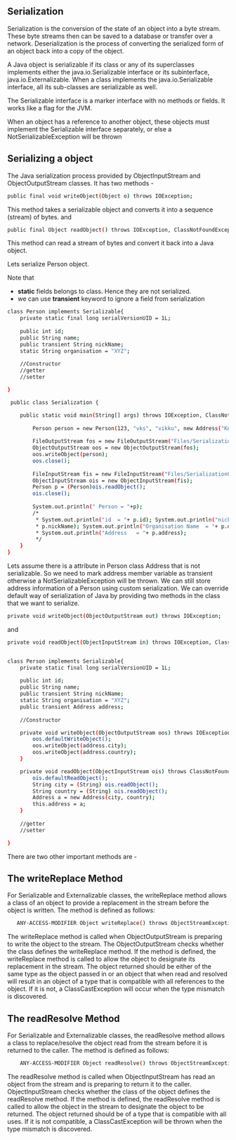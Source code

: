Serialization
--------------------
Serialization is the conversion of the state of an object into a byte stream. These byte streams then can be saved to a database or transfer over a network.
Deserialization is the process of converting the serialized form of an object back into a copy of the object.

A Java object is serializable if its class or any of its superclasses implements either the java.io.Serializable interface or its subinterface, java.io.Externalizable. When a class implements the java.io.Serializable interface, all its sub-classes are serializable as well. 

The Serializable interface is a marker interface with no methods or fields. It works like a flag for the JVM.

When an object has a reference to another object, these objects must implement the Serializable interface separately, or else a NotSerializableException will be thrown

Serializing a object
------------------------

The Java serialization process provided by ObjectInputStream and ObjectOutputStream classes.
It has two methods -
```sh
public final void writeObject(Object o) throws IOException;
```
This method takes a serializable object and converts it into a sequence (stream) of bytes.
and
```sh
public final Object readObject() throws IOException, ClassNotFoundException;
```
This method can read a stream of bytes and convert it back into a Java object.


Lets serialize Person object. 

Note that 
* **static** fields belongs to class. Hence they are not serialized.
* we can use **transient** keyword to ignore a field from serialization




```sh
class Person implements Serializable{
	private static final long serialVersionUID = 1L;
	
	public int id;
	public String name;
	public transient String nickName;
	static String organisation = "XYZ";
	
	//Constructor
	//getter 
	//setter

}
```



```sh
 public class Serialization {

	public static void main(String[] args) throws IOException, ClassNotFoundException {
		
		Person person = new Person(123, "vks", "vikku", new Address("Knp", "India"));
		
		FileOutputStream fos = new FileOutputStream("Files/SerializationObject");
		ObjectOutputStream oos = new ObjectOutputStream(fos);
		oos.writeObject(person);
		oos.close();	
		
		FileInputStream fis = new FileInputStream("Files/SerializationObject");
		ObjectInputStream ois = new ObjectInputStream(fis);
		Person p = (Person)ois.readObject();
		ois.close();
		
		System.out.println(" Person = "+p);
		/*
		 * System.out.println("id  = "+ p.id); System.out.println("nick Nmae  = "+
		 * p.nickName); System.out.println("Organisation Name  = "+ p.organisation);
		 * System.out.println("Address   = "+ p.address);
		 */
	}
}
```


Lets assume there is a attribute in Person class Address that is not serializable. So we need to mark address member variable as transient otherwise a NotSerializableException will be thrown. We can still store address information of a Person using custom serialization. 
We can override default way of serialization of Java by providing two methods in the class that we want to serialize.

```sh
private void writeObject(ObjectOutputStream out) throws IOException;
```
and 

```sh
private void readObject(ObjectInputStream in) throws IOException, ClassNotFoundException;
```


```sh

class Person implements Serializable{
	private static final long serialVersionUID = 1L;
	
	public int id;
	public String name;
	public transient String nickName;
	static String organisation = "XYZ";
	public transient Address address; 
	
	//Constructor

	private void writeObject(ObjectOutputStream oos) throws IOException {
		oos.defaultWriteObject();
		oos.writeObject(address.city);
		oos.writeObject(address.country);
	}

	private void readObject(ObjectInputStream ois) throws ClassNotFoundException, IOException {
		ois.defaultReadObject();
		String city = (String) ois.readObject();
		String country = (String) ois.readObject();
		Address a = new Address(city, country);
		this.address = a;
	}
	
	//getter
	//setter

}

```


There are two other important methods are -


The writeReplace Method
----------------------------------------
For Serializable and Externalizable classes, the writeReplace method allows a class of an object to provide a replacement in the stream before the object is written.
The method is defined as follows:

```sh
   ANY-ACCESS-MODIFIER Object writeReplace() throws ObjectStreamException;
 ```  
The writeReplace method is called when ObjectOutputStream is preparing to write the object to the stream. The ObjectOutputStream checks whether the class defines the writeReplace method. If the method is defined, the writeReplace method is called to allow the object to designate its replacement in the stream. The object returned should be either of the same type as the object passed in or an object that when read and resolved will result in an object of a type that is compatible with all references to the object. If it is not, a ClassCastException will occur when the type mismatch is discovered.


The readResolve Method
-----------------------------
For Serializable and Externalizable classes, the readResolve method allows a class to replace/resolve the object read from the stream before it is returned to the caller.
The method is defined as follows:

```sh
	ANY-ACCESS-MODIFIER Object readResolve() throws ObjectStreamException;
```
	
The readResolve method is called when ObjectInputStream has read an object from the stream and is preparing to return it to the caller. ObjectInputStream checks whether the class of the object defines the readResolve method. If the method is defined, the readResolve method is called to allow the object in the stream to designate the object to be returned. The object returned should be of a type that is compatible with all uses. If it is not compatible, a ClassCastException will be thrown when the type mismatch is discovered.



